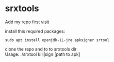 # srxtools

Add my repo first [visit](https://github.com/ArieSR91/user91-repo)

install this required packages:
```
sudo apt install openjdk-11-jre apksigner srtool
```
clone the repo and to to srxtools dir \
Usage: ./srxtool kill|sign [path to apk]
